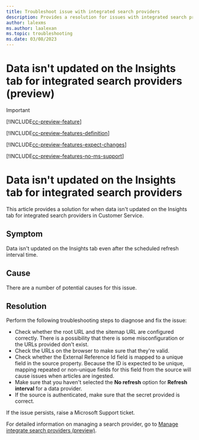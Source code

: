 ```yaml
---
title: Troubleshoot issue with integrated search providers
description: Provides a resolution for issues with integrated search providers (preview) in Dynamics 365 Customer Service.
author: lalexms
ms.author: laalexan
ms.topic: troubleshooting
ms.date: 03/08/2023
---
```


# Data isn't updated on the Insights tab for integrated search providers (preview)

> [!IMPORTANT]
> [!INCLUDE[cc-preview-feature](../includes/cc-preview-feature.md)]
>
> [!INCLUDE[cc-preview-features-definition](../includes/cc-preview-features-definition.md)]
>
> [!INCLUDE[cc-preview-features-expect-changes](../includes/cc-preview-features-expect-changes.md)]
>
> [!INCLUDE[cc-preview-features-no-ms-support](../includes/cc-preview-features-no-ms-support.md)]
>


# Data isn't updated on the Insights tab for integrated search providers

This article provides a solution for when data isn't updated on the Insights tab for integrated search providers in Customer Service.

## Symptom

Data isn't updated on the Insights tab even after the scheduled refresh interval time.

## Cause

There are a number of potential causes for this issue.

## Resolution

Perform the following troubleshooting steps to diagnose and fix the issue:

- Check whether the root URL and the sitemap URL are configured correctly. There is a possibility that there is some misconfiguration or the URLs provided don't exist.
- Check the URLs on the browser to make sure that they're valid.
- Check whether the External Reference Id field is mapped to a unique field in the source property. Because the ID is expected to be unique, mapping repeated or non-unique fields for this field from the source will cause issues when articles are ingested.
- Make sure that you haven't selected the **No refresh** option for **Refresh interval** for a data provider.
- If the source is authenticated, make sure that the secret provided is correct.

If the issue persists, raise a Microsoft Support ticket.

For detailed information on managing a search provider, go to [Manage integrate search providers (preview)](/dynamics365/customer-service/add-search-provider#manage-integrated-search-providers-preview).
  
